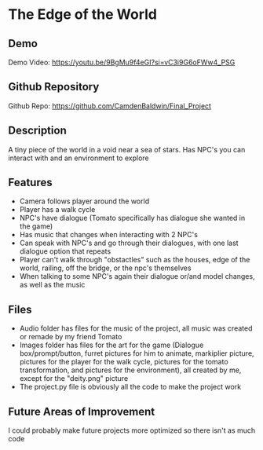 # The Edge of the World

## Demo
Demo Video: https://youtu.be/9BgMu9f4eGI?si=vC3i9G6oFWw4_PSG

## Github Repository
Github Repo: https://github.com/CamdenBaldwin/Final_Project

## Description
A tiny piece of the world in a void near a sea of stars. Has NPC's you can interact with and an environment to explore

## Features
- Camera follows player around the world
- Player has a walk cycle
- NPC's have dialogue (Tomato specifically has dialogue she wanted in the game)
- Has music that changes when interacting with 2 NPC's
- Can speak with NPC's and go through their dialogues, with one last dialogue option that repeats
- Player can't walk through "obstactles" such as the houses, edge of the world, railing, off the bridge, or the npc's themselves
- When talking to some NPC's again their dialogue or/and model changes, as well as the music

## Files
- Audio folder has files for the music of the project, all music was created or remade by my friend Tomato
- Images folder has files for the art for the game (Dialogue box/prompt/button, furret pictures for him to animate, markiplier picture, pictures for the player for the walk cycle, pictures for the tomato transformation, and pictures for the environment), all created by me, except for the "deity.png" picture
- The project.py file is obviously all the code to make the project work

## Future Areas of Improvement
I could probably make future projects more optimized so there isn't as much code